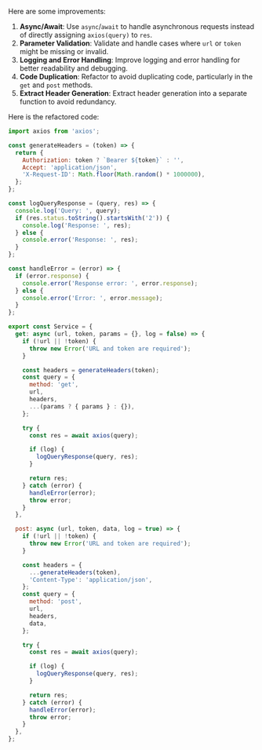 Here are some improvements:

1. **Async/Await**: Use `async`/`await` to handle asynchronous requests instead of directly assigning `axios(query)` to `res`.
2. **Parameter Validation**: Validate and handle cases where `url` or `token` might be missing or invalid.
3. **Logging and Error Handling**: Improve logging and error handling for better readability and debugging.
4. **Code Duplication**: Refactor to avoid duplicating code, particularly in the `get` and `post` methods.
5. **Extract Header Generation**: Extract header generation into a separate function to avoid redundancy.

Here is the refactored code:

```javascript
import axios from 'axios';

const generateHeaders = (token) => {
  return {
    Authorization: token ? `Bearer ${token}` : '',
    Accept: 'application/json',
    'X-Request-ID': Math.floor(Math.random() * 1000000),
  };
};

const logQueryResponse = (query, res) => {
  console.log('Query: ', query);
  if (res.status.toString().startsWith('2')) {
    console.log('Response: ', res);
  } else {
    console.error('Response: ', res);
  }
};

const handleError = (error) => {
  if (error.response) {
    console.error('Response error: ', error.response);
  } else {
    console.error('Error: ', error.message);
  }
};

export const Service = {
  get: async (url, token, params = {}, log = false) => {
    if (!url || !token) {
      throw new Error('URL and token are required');
    }

    const headers = generateHeaders(token);
    const query = {
      method: 'get',
      url,
      headers,
      ...(params ? { params } : {}),
    };

    try {
      const res = await axios(query);

      if (log) {
        logQueryResponse(query, res);
      }

      return res;
    } catch (error) {
      handleError(error);
      throw error;
    }
  },

  post: async (url, token, data, log = true) => {
    if (!url || !token) {
      throw new Error('URL and token are required');
    }

    const headers = {
      ...generateHeaders(token),
      'Content-Type': 'application/json',
    };
    const query = {
      method: 'post',
      url,
      headers,
      data,
    };

    try {
      const res = await axios(query);

      if (log) {
        logQueryResponse(query, res);
      }

      return res;
    } catch (error) {
      handleError(error);
      throw error;
    }
  },
};
```